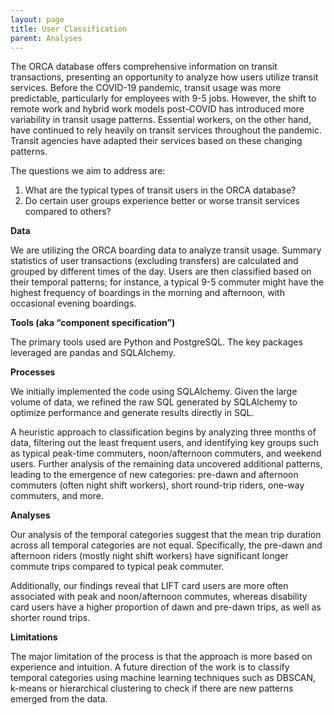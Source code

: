 ```yaml
---
layout: page
title: User Classification
parent: Analyses
---
```


The ORCA database offers comprehensive information on transit transactions, presenting an opportunity to analyze how users utilize transit services. Before the COVID-19 pandemic, transit usage was more predictable, particularly for employees with 9-5 jobs. However, the shift to remote work and hybrid work models post-COVID has introduced more variability in transit usage patterns. Essential workers, on the other hand, have continued to rely heavily on transit services throughout the pandemic. Transit agencies have adapted their services based on these changing patterns.

The questions we aim to address are:

1. What are the typical types of transit users in the ORCA database?
2. Do certain user groups experience better or worse transit services compared to others?

**Data**

We are utilizing the ORCA boarding data to analyze transit usage. Summary statistics of user transactions (excluding transfers) are calculated and grouped by different times of the day. Users are then classified based on their temporal patterns; for instance, a typical 9-5 commuter might have the highest frequency of boardings in the morning and afternoon, with occasional evening boardings.

**Tools (aka “component specification”)**

The primary tools used are Python and PostgreSQL. The key packages leveraged are pandas and SQLAlchemy.

**Processes**

We initially implemented the code using SQLAlchemy. Given the large volume of data, we refined the raw SQL generated by SQLAlchemy to optimize performance and generate results directly in SQL. 

A heuristic approach to classification begins by analyzing three months of data, filtering out the least frequent users, and identifying key groups such as typical peak-time commuters, noon/afternoon commuters, and weekend users. Further analysis of the remaining data uncovered additional patterns, leading to the emergence of new categories: pre-dawn and afternoon commuters (often night shift workers), short round-trip riders, one-way commuters, and more.



**Analyses**

Our analysis of the temporal categories suggest that the mean trip duration across all temporal categories are not equal. Specifically, the pre-dawn and afternoon riders (mostly night shift workers) have significant longer commute trips compared to typical peak commuter.

Additionally, our findings reveal that LIFT card users are more often associated with peak and noon/afternoon commutes, whereas disability card users have a higher proportion of dawn and pre-dawn trips, as well as shorter round trips.

**Limitations**

The major limitation of the process is that the approach is more based on experience and intuition. A future direction of the work is to classify temporal categories using machine learning techniques such as DBSCAN, k-means or hierarchical clustering to check if there are new patterns emerged from the data.

